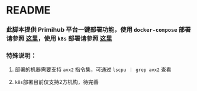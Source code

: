 # README

### 此脚本提供 Primihub 平台一键部署功能，使用 `docker-compose` 部署请参照 [这里](./docker-deploy/README.md)，使用 `k8s` 部署请参照 [这里](./k8s-deploy/00-README.md)

### 特殊说明：

1. 部署的机器需要支持 `avx2` 指令集，可通过 `lscpu ｜ grep avx2` 查看

2. `k8s`部署目前仅支持2方机构，待完善